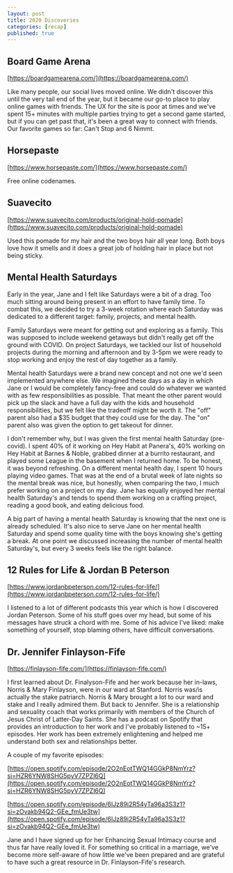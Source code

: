 ```yaml
---
layout: post
title: 2020 Discoveries
categories: [recap]
published: true
---
```


## **Board Game Arena**

[https://boardgamearena.com/](https://boardgamearena.com/)

Like many people, our social lives moved online. We didn't discover this until the very tail end of the year, but it became our go-to place to play online games with friends. The UX for the site is poor at times and we've spent 15+ minutes with multiple parties trying to get a second game started, but if you can get past that, it's been a great way to connect with friends. Our favorite games so far: Can't Stop and 6 Nimmt.

## **Horsepaste**

[https://www.horsepaste.com/](https://www.horsepaste.com/)

Free online codenames.

## Suavecito

[https://www.suavecito.com/products/original-hold-pomade](https://www.suavecito.com/products/original-hold-pomade)

Used this pomade for my hair and the two boys hair all year long. Both boys love how it smells and it does a great job of holding hair in place but not being sticky.

## Mental Health Saturdays

Early in the year, Jane and I felt like Saturdays were a bit of a drag. Too much sitting around being present in an effort to have family time. To combat this, we decided to try a 3-week rotation where each Saturday was dedicated to a different target: family, projects, and mental health.

Family Saturdays were meant for getting out and exploring as a family. This was supposed to include weekend getaways but didn't really get off the ground with COVID. On project Saturdays, we tackled our list of household projects during the morning and afternoon and by 3-5pm we were ready to stop working and enjoy the rest of day together as a family.

Mental health Saturdays were a brand new concept and not one we'd seen implemented anywhere else. We imagined these days as a day in which Jane or I would be completely fancy-free and could do whatever we wanted with as few responsibilities as possible. That meant the other parent would pick up the slack and have a full day with the kids and household responsibilities, but we felt like the tradeoff might be worth it. The "off" parent also had a $35 budget that they could use for the day. The "on" parent also was given the option to get takeout for dinner.

I don't remember why, but I was given the first mental health Saturday (pre-covid). I spent 40% of it working on Hey Habit at Panera's, 40% working on Hey Habit at Barnes & Noble, grabbed dinner at a burrito restaurant, and played some League in the basement when I returned home. To be honest, it was beyond refreshing. On a different mental health day, I spent 10 hours playing video games. That was at the end of a brutal week of late nights so the mental break was nice, but honestly, when comparing the two, I much prefer working on a project on my day. Jane has equally enjoyed her mental health Saturday's and tends to spend them working on a crafting project, reading a good book, and eating delicious food.

A big part of having a mental health Saturday is knowing that the next one is already scheduled. It's also nice to serve Jane on her mental health Saturday and spend some quality time with the boys knowing she's getting a break. At one point we discussed increasing the number of mental health Saturday's, but every 3 weeks feels like the right balance.

## 12 Rules for Life & Jordan B Peterson

[https://www.jordanbpeterson.com/12-rules-for-life/](https://www.jordanbpeterson.com/12-rules-for-life/)

I listened to a lot of different podcasts this year which is how I discovered Jordan Peterson. Some of his stuff goes over my head, but some of his messages have struck a chord with me. Some of his advice I've liked: make something of yourself, stop blaming others, have difficult conversations.

## Dr. Jennifer Finlayson-Fife

[https://finlayson-fife.com/](https://finlayson-fife.com/)

I first learned about Dr. Finalyson-Fife and her work because her in-laws, Norris & Mary Finlayson, were in our ward at Stanford. Norris was/is actually the stake patriarch. Norris & Mary brought a lot to our ward and stake and I really admired them. But back to Jennifer. She is a relationship and sexuality coach that works primarily with members of the Church of Jesus Christ of Latter-Day Saints. She has a podcast on Spotify that provides an introduction to her work and I've probably listened to ~15+ episodes. Her work has been extremely enlightening and helped me understand both sex and relationships better.

A couple of my favorite episodes:

[https://open.spotify.com/episode/2O2nEotTWQ14GGkP8NmYrz?si=HZR6YNW8SHG5pyV7ZPZl6Q](https://open.spotify.com/episode/2O2nEotTWQ14GGkP8NmYrz?si=HZR6YNW8SHG5pyV7ZPZl6Q)

[https://open.spotify.com/episode/6IJz89i2R54yTa96a3S3z1?si=zOvakb94Q2-GEe_fmUe3tw](https://open.spotify.com/episode/6IJz89i2R54yTa96a3S3z1?si=zOvakb94Q2-GEe_fmUe3tw)

Jane and I have signed up for her Enhancing Sexual Intimacy course and thus far have really loved it. For something so critical in a marriage, we've become more self-aware of how little we've been prepared and are grateful to have such a great resource in Dr. Finlayson-Fife's research.
